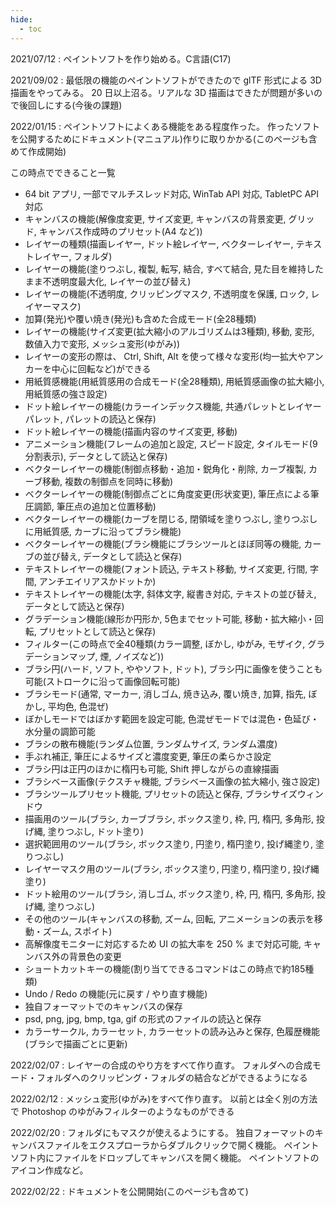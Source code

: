 ```yaml
---
hide:
  - toc
---
```


2021/07/12 : ペイントソフトを作り始める。C言語(C17)

2021/09/02 : 最低限の機能のペイントソフトができたので glTF 形式による 3D 描画をやってみる。
20 日以上沼る。リアルな 3D 描画はできたが問題が多いので後回しにする(今後の課題)

2022/01/15 : ペイントソフトによくある機能をある程度作った。
作ったソフトを公開するためにドキュメント(マニュアル)作りに取りかかる(このページも含めて作成開始)

この時点でできること一覧

+ 64 bit アプリ, 一部でマルチスレッド対応, WinTab API 対応,  TabletPC API 対応
+ キャンバスの機能(解像度変更, サイズ変更, キャンバスの背景変更, グリッド, キャンバス作成時のプリセット(A4 など))
+ レイヤーの種類(描画レイヤー, ドット絵レイヤー, ベクターレイヤー, テキストレイヤー, フォルダ)
+ レイヤーの機能(塗りつぶし, 複製, 転写, 結合, すべて結合, 見た目を維持したまま不透明度最大化, レイヤーの並び替え)
+ レイヤーの機能(不透明度, クリッピングマスク, 不透明度を保護, ロック, レイヤーマスク)
+ 加算(発光)や覆い焼き(発光)も含めた合成モード(全28種類)
+ レイヤーの機能(サイズ変更(拡大縮小のアルゴリズムは3種類), 移動, 変形, 数値入力で変形, メッシュ変形(ゆがみ))
+ レイヤーの変形の際は、 Ctrl, Shift, Alt を使って様々な変形(均一拡大やアンカーを中心に回転など)ができる
+ 用紙質感機能(用紙質感用の合成モード(全28種類), 用紙質感画像の拡大縮小, 用紙質感の強さ設定)
+ ドット絵レイヤーの機能(カラーインデックス機能, 共通パレットとレイヤーパレット, パレットの読込と保存)
+ ドット絵レイヤーの機能(描画内容のサイズ変更, 移動)
+ アニメーション機能(フレームの追加と設定, スピード設定, タイルモード(9分割表示), データとして読込と保存)
+ ベクターレイヤーの機能(制御点移動・追加・鋭角化・削除, カーブ複製, カーブ移動, 複数の制御点を同時に移動)
+ ベクターレイヤーの機能(制御点ごとに角度変更(形状変更), 筆圧点による筆圧調節, 筆圧点の追加と位置移動)
+ ベクターレイヤーの機能(カーブを閉じる, 閉領域を塗りつぶし, 塗りつぶしに用紙質感, カーブに沿ってブラシ機能)
+ ベクターレイヤーの機能(ブラシ機能にブラシツールとほぼ同等の機能, カーブの並び替え, データとして読込と保存)
+ テキストレイヤーの機能(フォント読込, テキスト移動, サイズ変更, 行間, 字間, アンチエイリアスかドットか)
+ テキストレイヤーの機能(太字, 斜体文字, 縦書き対応, テキストの並び替え, データとして読込と保存)
+ グラデーション機能(線形か円形か, 5色までセット可能, 移動・拡大縮小・回転, プリセットとして読込と保存)
+ フィルター(この時点で全40種類(カラー調整, ぼかし, ゆがみ, モザイク, グラデーションマップ, 煙, ノイズなど))
+ ブラシ円(ハード, ソフト, ややソフト, ドット), ブラシ円に画像を使うことも可能(ストロークに沿って画像回転可能)
+ ブラシモード(通常, マーカー, 消しゴム, 焼き込み, 覆い焼き, 加算, 指先, ぼかし, 平均色, 色混ぜ)
+ ぼかしモードではぼかす範囲を設定可能, 色混ぜモードでは混色・色延び・水分量の調節可能
+ ブラシの散布機能(ランダム位置, ランダムサイズ, ランダム濃度)
+ 手ぶれ補正, 筆圧によるサイズと濃度変更, 筆圧の柔らかさ設定
+ ブラシ円は正円のほかに楕円も可能, Shift 押しながらの直線描画
+ ブラシベース画像(テクスチャ機能, ブラシベース画像の拡大縮小, 強さ設定)
+ ブラシツールプリセット機能, プリセットの読込と保存, ブラシサイズウィンドウ
+ 描画用のツール(ブラシ, カーブブラシ, ボックス塗り, 枠, 円, 楕円, 多角形, 投げ縄, 塗りつぶし, ドット塗り)
+ 選択範囲用のツール(ブラシ, ボックス塗り, 円塗り, 楕円塗り, 投げ縄塗り, 塗りつぶし)
+ レイヤーマスク用のツール(ブラシ, ボックス塗り, 円塗り, 楕円塗り, 投げ縄塗り)
+ ドット絵用のツール(ブラシ, 消しゴム, ボックス塗り, 枠, 円, 楕円, 多角形, 投げ縄, 塗りつぶし)
+ その他のツール(キャンバスの移動, ズーム, 回転, アニメーションの表示を移動・ズーム, スポイト)
+ 高解像度モニターに対応するため UI の拡大率を 250 % まで対応可能, キャンバス外の背景色の変更
+ ショートカットキーの機能(割り当てできるコマンドはこの時点で約185種類)
+ Undo / Redo の機能(元に戻す / やり直す機能)
+ 独自フォーマットでのキャンバスの保存
+ psd, png, jpg, bmp, tga, gif の形式のファイルの読込と保存
+ カラーサークル, カラーセット, カラーセットの読み込みと保存, 色履歴機能(ブラシで描画ごとに更新)

2022/02/07 : レイヤーの合成のやり方をすべて作り直す。
フォルダへの合成モード・フォルダへのクリッピング・フォルダの結合などができるようになる

2022/02/12 : メッシュ変形(ゆがみ)をすべて作り直す。
以前とは全く別の方法で Photoshop のゆがみフィルターのようなものができる

2022/02/20 : フォルダにもマスクが使えるようにする。
独自フォーマットのキャンバスファイルをエクスプローラからダブルクリックで開く機能。
ペイントソフト内にファイルをドロップしてキャンバスを開く機能。
ペイントソフトのアイコン作成など。

2022/02/22 : ドキュメントを公開開始(このページも含めて)

